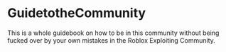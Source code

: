 # GuidetotheCommunity
This is a whole guidebook on how to be in this community without being fucked over by your own mistakes in the Roblox Exploiting Community. 
